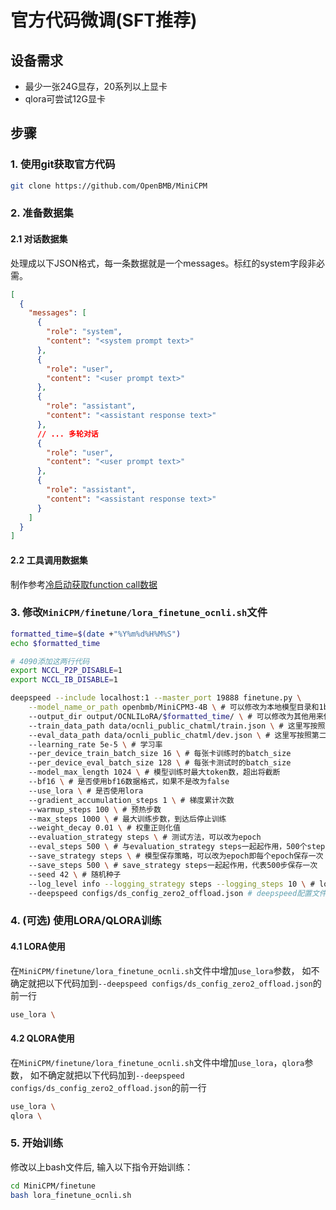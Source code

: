 # 官方代码微调(SFT推荐)

## 设备需求
- 最少一张24G显存，20系列以上显卡
- qlora可尝试12G显卡

## 步骤

### 1. 使用git获取官方代码
```bash
git clone https://github.com/OpenBMB/MiniCPM
```

### 2. 准备数据集

#### 2.1 对话数据集
处理成以下JSON格式，每一条数据就是一个messages。标红的system字段非必需。
```json
[
  {
    "messages": [
      {
        "role": "system",
        "content": "<system prompt text>"
      },
      {
        "role": "user",
        "content": "<user prompt text>"
      },
      {
        "role": "assistant",
        "content": "<assistant response text>"
      },
      // ... 多轮对话
      {
        "role": "user",
        "content": "<user prompt text>"
      },
      {
        "role": "assistant",
        "content": "<assistant response text>"
      }
    ]
  }
]
```

#### 2.2 工具调用数据集
制作参考[冷启动获取function call数据](https://modelbest.feishu.cn/wiki/MB7HwpHEWiu0pakafkBcrfX2nNe?from=from_copylink)

### 3. 修改`MiniCPM/finetune/lora_finetune_ocnli.sh`文件
```bash
formatted_time=$(date +"%Y%m%d%H%M%S")
echo $formatted_time

# 4090添加这两行代码
export NCCL_P2P_DISABLE=1
export NCCL_IB_DISABLE=1 

deepspeed --include localhost:1 --master_port 19888 finetune.py \
    --model_name_or_path openbmb/MiniCPM3-4B \ # 可以修改为本地模型目录和1b模型地址
    --output_dir output/OCNLILoRA/$formatted_time/ \ # 可以修改为其他用来保存输出模型的地址
    --train_data_path data/ocnli_public_chatml/train.json \ # 这里写按照第二步处理好的训练集地址
    --eval_data_path data/ocnli_public_chatml/dev.json \ # 这里写按照第二步处理好的验证集
    --learning_rate 5e-5 \ # 学习率
    --per_device_train_batch_size 16 \ # 每张卡训练时的batch_size
    --per_device_eval_batch_size 128 \ # 每张卡测试时的batch_size
    --model_max_length 1024 \ # 模型训练时最大token数，超出将截断
    --bf16 \ # 是否使用bf16数据格式，如果不是改为false
    --use_lora \ # 是否使用lora
    --gradient_accumulation_steps 1 \ # 梯度累计次数
    --warmup_steps 100 \ # 预热步数
    --max_steps 1000 \ # 最大训练步数，到达后停止训练
    --weight_decay 0.01 \ # 权重正则化值
    --evaluation_strategy steps \ # 测试方法，可以改为epoch
    --eval_steps 500 \ # 与evaluation_strategy steps一起起作用，500个step测试一次
    --save_strategy steps \ # 模型保存策略，可以改为epoch即每个epoch保存一次
    --save_steps 500 \ # save_strategy steps一起起作用，代表500步保存一次
    --seed 42 \ # 随机种子
    --log_level info --logging_strategy steps --logging_steps 10 \ # logging的设置
    --deepspeed configs/ds_config_zero2_offload.json # deepspeed配置文件设置，如果显存充足可以改为configs/ds_config_zero2_offload.json
```

### 4. (可选) 使用LORA/QLORA训练

#### 4.1 LORA使用
在`MiniCPM/finetune/lora_finetune_ocnli.sh`文件中增加`use_lora`参数，
如不确定就把以下代码加到`--deepspeed configs/ds_config_zero2_offload.json`的前一行
```bash
use_lora \
```

#### 4.2 QLORA使用
在`MiniCPM/finetune/lora_finetune_ocnli.sh`文件中增加`use_lora`，`qlora`参数，
如不确定就把以下代码加到`--deepspeed configs/ds_config_zero2_offload.json`的前一行
```bash
use_lora \
qlora \
```

### 5. 开始训练
修改以上bash文件后, 输入以下指令开始训练：
```bash
cd MiniCPM/finetune
bash lora_finetune_ocnli.sh
```
